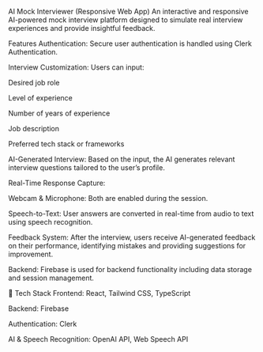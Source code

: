 AI Mock Interviewer (Responsive Web App)
An interactive and responsive AI-powered mock interview platform designed to simulate real interview experiences and provide insightful feedback.

Features
Authentication: Secure user authentication is handled using Clerk Authentication.

Interview Customization:
Users can input:

Desired job role

Level of experience

Number of years of experience

Job description

Preferred tech stack or frameworks

AI-Generated Interview:
Based on the input, the AI generates relevant interview questions tailored to the user’s profile.

Real-Time Response Capture:

Webcam & Microphone: Both are enabled during the session.

Speech-to-Text: User answers are converted in real-time from audio to text using speech recognition.

Feedback System:
After the interview, users receive AI-generated feedback on their performance, identifying mistakes and providing suggestions for improvement.

Backend:
Firebase is used for backend functionality including data storage and session management.

🚀 Tech Stack
Frontend: React, Tailwind CSS, TypeScript

Backend: Firebase

Authentication: Clerk

AI & Speech Recognition: OpenAI API, Web Speech API



